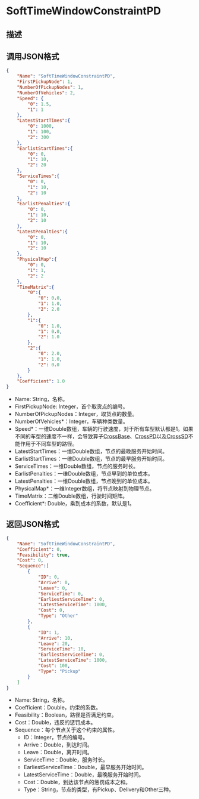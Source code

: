 # SoftTimeWindowConstraintPD

## 描述

## 调用JSON格式

```json
{
	"Name": "SoftTimeWindowConstraintPD",
	"FirstPickupNode": 1,
	"NumberOfPickupNodes": 1,
	"NumberOfVehicles": 2,
	"Speed": {
		"0": 1.5,
		"1": 1
	},
	"LatestStartTimes":{
		"0": 1000,
		"1": 100,
		"2": 300
	},
	"EarlistStartTimes":{
		"0": 0,
		"1": 10,
		"2": 20
	},
	"ServiceTimes":{
		"0": 0,
		"1": 10,
		"2": 10
	},
	"EarlistPenalties":{
		"0": 0,
		"1": 10,
		"2": 10
	},
	"LatestPenalties":{
		"0": 0,
		"1": 10,
		"2": 10
	},
	"PhysicalMap":{
		"0": 0,
		"1": 1,
		"2": 2
	},
	"TimeMatrix":{ 
		"0":{
			"0": 0.0,
			"1": 1.0,
			"2": 2.0
		},
		"1":{
			"0": 1.0,
			"1": 0.0,
			"2": 1.0
		},
		"2":{
			"0": 2.0,
			"1": 1.0,
			"2": 0.0
		}
	},
	"Coefficient": 1.0
}
```
* Name: String，名称。
* FirstPickupNode: Integer，首个取货点的编号。
* NumberOfPickupNodes：Integer，取货点的数量。
* NumberOfVehicles\*：Integer，车辆种类数量。
* Speed\*：一维Double数组，车辆的行驶速度，对于所有车型默认都是1。如果不同的车型的速度不一样，会导致算子[CrossBase](../operators/CrossBase.md)、[CrossPD](../operators/CrossPD.md)以及[CrossSD](../operators/CrossSD.md)不能作用于不同车型的路径。
* LatestStartTimes：一维Double数组，节点的最晚服务开始时间。
* EarlistStartTimes：一维Double数组，节点的最早服务开始时间。
* ServiceTimes：一维Double数组，节点的服务时长。
* EarlistPenalties：一维Double数组，节点早到的单位成本。
* LatestPenalties：一维Double数组，节点晚到的单位成本。
* PhysicalMap\*：一维Integer数组，将节点映射到物理节点。
* TimeMatrix：二维Double数组，行驶时间矩阵。
* Coefficient\*: Double，乘到成本的系数，默认是1。


## 返回JSON格式

```json
{
	"Name": "SoftTimeWindowConstraintPD",
	"Coefficient": 0,
	"Feasibility": true,
	"Cost": 0,
	"Sequence":[
		{
			"ID": 0,
			"Arrive": 0,
			"Leave": 0,
			"ServiceTime": 0,
			"EarliestServiceTime": 0,
			"LatestServiceTime": 1000,
			"Cost": 0,
			"Type": "Other"
		},
		{
			"ID": 1,
			"Arrive": 10,
			"Leave": 20,
			"ServiceTime": 10,
			"EarliestServiceTime": 0,
			"LatestServiceTime": 1000,
			"Cost": 100,
			"Type": "Pickup"
		}
	]
}
```

* Name: String，名称。
* Coefficient：Double，约束的系数。
* Feasibility：Boolean，路径是否满足约束。
* Cost：Double，违反的惩罚成本。
* Sequence：每个节点关于这个约束的属性。
	+ ID：Integer，节点的编号。
	+ Arrive：Double，到达时间。
	+ Leave：Double，离开时间。
	+  ServiceTime：Double，服务时长。
	+ EarliestServiceTime：Double，最早服务开始时间。
	+ LatestServiceTime：Double，最晚服务开始时间。
	+ Cost：Double，到达该节点的惩罚成本之和。
	+ Type：String，节点的类型，有Pickup、Delivery和Other三种。

